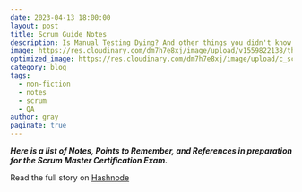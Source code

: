 ```yaml
---
date: 2023-04-13 18:00:00
layout: post
title: Scrum Guide Notes
description: Is Manual Testing Dying? And other things you didn't know about Software Testing
image: https://res.cloudinary.com/dm7h7e8xj/image/upload/v1559822138/theme9_v273a9.jpg
optimized_image: https://res.cloudinary.com/dm7h7e8xj/image/upload/c_scale,w_380/v1559822138/theme9_v273a9.jpg
category: blog
tags:
  - non-fiction
  - notes
  - scrum
  - QA
author: gray
paginate: true
---
```


***Here is a list of Notes, Points to Remember, and References in preparation for the Scrum Master Certification Exam.***


Read the full story on [Hashnode](https://digracesion.hashnode.dev/scrum-guide-notes)
